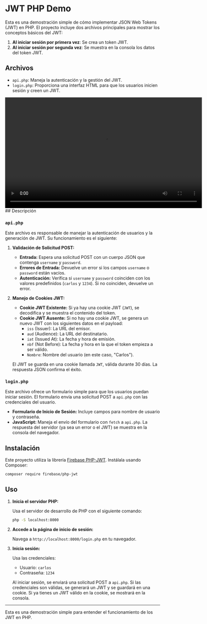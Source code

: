 # JWT PHP Demo

Esta es una demostración simple de cómo implementar JSON Web Tokens (JWT) en PHP. El proyecto incluye dos archivos principales para mostrar los conceptos básicos del JWT:

1. **Al iniciar sesión por primera vez**: Se crea un token JWT.
2. **Al iniciar sesión por segunda vez**: Se muestra en la consola los datos del token JWT.

## Archivos

- `api.php`: Maneja la autenticación y la gestión del JWT.
- `login.php`: Proporciona una interfaz HTML para que los usuarios inicien sesión y creen un JWT.

<video width="640" height="360" controls>
  <source src="/source/JWT.mp4" type="video/mp4">
  Tu navegador no soporta el elemento de video.
</video>
## Descripción

### `api.php`

Este archivo es responsable de manejar la autenticación de usuarios y la generación de JWT. Su funcionamiento es el siguiente:

1. **Validación de Solicitud POST:**
   - **Entrada:** Espera una solicitud POST con un cuerpo JSON que contenga `username` y `password`.
   - **Errores de Entrada:** Devuelve un error si los campos `username` o `password` están vacíos.
   - **Autenticación:** Verifica si `username` y `password` coinciden con los valores predefinidos (`carlos` y `1234`). Si no coinciden, devuelve un error.

2. **Manejo de Cookies JWT:**
   - **Cookie JWT Existente:** Si ya hay una cookie JWT (`JWT`), se decodifica y se muestra el contenido del token.
   - **Cookie JWT Ausente:** Si no hay una cookie JWT, se genera un nuevo JWT con los siguientes datos en el payload:
     - `iss` (Issuer): La URL del emisor.
     - `aud` (Audience): La URL del destinatario.
     - `iat` (Issued At): La fecha y hora de emisión.
     - `nbf` (Not Before): La fecha y hora en la que el token empieza a ser válido.
     - `Nombre`: Nombre del usuario (en este caso, "Carlos").

   El JWT se guarda en una cookie llamada `JWT`, válida durante 30 días. La respuesta JSON confirma el éxito.

### `login.php`

Este archivo ofrece un formulario simple para que los usuarios puedan iniciar sesión. El formulario envía una solicitud POST a `api.php` con las credenciales del usuario.

- **Formulario de Inicio de Sesión:** Incluye campos para nombre de usuario y contraseña.
- **JavaScript:** Maneja el envío del formulario con `fetch` a `api.php`. La respuesta del servidor (ya sea un error o el JWT) se muestra en la consola del navegador.

## Instalación

Este proyecto utiliza la librería [Firebase PHP-JWT](https://github.com/firebase/php-jwt). Instálala usando Composer:

```bash
composer require firebase/php-jwt
```

## Uso

1. **Inicia el servidor PHP:**

   Usa el servidor de desarrollo de PHP con el siguiente comando:

   ```bash
   php -S localhost:8000
   ```

2. **Accede a la página de inicio de sesión:**

   Navega a `http://localhost:8000/login.php` en tu navegador.

3. **Inicia sesión:**

   Usa las credenciales:

   - Usuario: `carlos`
   - Contraseña: `1234`

   Al iniciar sesión, se enviará una solicitud POST a `api.php`. Si las credenciales son válidas, se generará un JWT y se guardará en una cookie. Si ya tienes un JWT válido en la cookie, se mostrará en la consola.

---

Esta es una demostración simple para entender el funcionamiento de los JWT en PHP.
